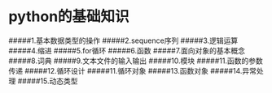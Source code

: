 # python的基础知识
#####1.基本数据类型的操作
#####2.sequence序列
#####3.逻辑运算
#####4.缩进
#####5.for循环
#####6.函数
#####7.面向对象的基本概念
#####8.词典
#####9.文本文件的输入输出
#####10.模块
#####11.函数的参数传递
#####12.循环设计
#####11.循环对象
#####13.函数对象
#####14.异常处理
#####15.动态类型


